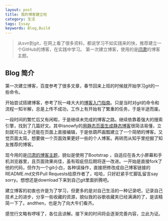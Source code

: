 ```yaml
---
layout: post
title: 我的博客建立啦
category: 生活
tags: Essay
keywords: Blog,Build
---
```



> 从svn到git，在网上看了很多资料，都说学习不如实践来的快，推荐建立一个GitHub的博客，在实践中学习。
> 第一次建立博客，使用的是[闫肃](http://yansu.org/)的博客主题。

## Blog 简介

第一次建立博客，百度参考了很多文章，春节回来上班的时候就开始学习git的一些命令。

开始尝试搭建博客，参考了阮一峰大大的[博客入门指南](http://www.ruanyifeng.com/blog/2012/08/blogging_with_jekyll.html)。只是当时对git的命令和流程一知半解，总是上传不成功，工作上有开始有了繁重的任务，于是半途而废。

一段时间的繁忙后又有闲暇，于是继续未完成的博客之路。继续依靠着强大的搜索引擎，找到了几篇好文。其中isnowfy的[用静态页面生成静态博客](http://isnowfy.github.io/about-simple-cn.html)很简洁易懂，立刻就可以上手还能在页面上直接编辑，于是依葫芦画瓢建立了一个简陋的博客。又觉页面太简，想要做一个页面效果更好一些的个人博客。再转而从知乎里挖掘了知友推荐的博客。

现今用的是[闫肃的博客主题](https://github.com/suyan)，貌似是使用了Bootstrap ，自适应在各大小屏幕和手机浏览器里，且页面效果尚佳，虽有瑕疵但后期将逐一改进。一开始是直接fork了他的代码，但作为一个git小白，各种误操作，直接把修改成自己博客链接的README.md文件Pull Requests给原作者了，哈哈，只好赶紧手忙脚乱留言say sorry。想想还是download下来到自己git里面折腾吧。

建立博客的初衷也许是为了学习，但更多的是对自己生活的一种记录吧，记录自己技术上的进步，分享一些收藏的资源，貌似我的谷歌收藏夹已经满满的了，是该精简一下了。andthen，也是为了向大牛们看齐。

感觉行文略有啰嗦了，各位且谅解。接下来的时间将会逐渐完善内容，立此为证。